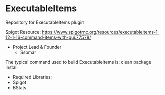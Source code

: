 # ExecutableItems
Repository for ExecutableItems plugin

Spigot Resource: https://www.spigotmc.org/resources/executableitems-1-12-1-16-command-items-with-gui.77578/

*  Project Lead & Founder
   * Ssomar

The typical command used to build ExecutableItems is: clean package install

*  Required Libraries:
  * Spigot
  * BStats